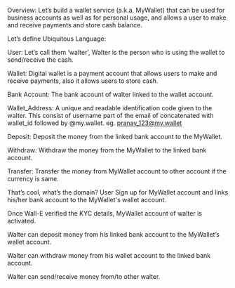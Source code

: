 Overview:
Let’s build a wallet service (a.k.a. MyWallet) that can be used for business accounts as well as for personal usage, and
allows a user to make and receive payments and store cash balance.

Let’s define Ubiquitous Language:

User: Let’s call them ‘walter’, Walter is the person who is using the wallet to send/receive the cash.

Wallet: Digital wallet is a payment account that allows users to make and receive payments, also it allows users to
store cash.

Bank Account: The bank account of walter linked to the wallet account.

Wallet_Address: A unique and readable identification code given to the walter. This consist of username part of the
email of concatenated with wallet_id followed by @my.wallet. eg. pranay_123@my.wallet

Deposit: Deposit the money from the linked bank account to the MyWallet.

Withdraw: Withdraw the money from the MyWallet to the linked bank account.

Transfer: Transfer the money from MyWallet account to other account if the currency is same.

That’s cool, what’s the domain? User Sign up for MyWallet account and links his/her bank account to the MyWallet's
wallet account.

Once Wall-E verified the KYC details, MyWallet account of walter is activated.

Walter can deposit money from his linked bank account to the MyWallet’s wallet account.

Walter can withdraw money from his wallet account to the linked bank account.

Walter can send/receive money from/to other walter.

 